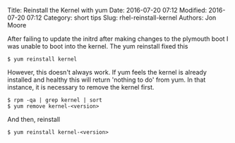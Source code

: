 Title: Reinstall the Kernel with yum
Date: 2016-07-20 07:12
Modified: 2016-07-20 07:12
Category: short tips
Slug: rhel-reinstall-kernel
Authors: Jon Moore

After failing to update the initrd after making changes to the plymouth boot I was unable to boot into the kernel.  The yum reinstall fixed this

    $ yum reinstall kernel
    
However, this doesn't always work.  If yum feels the kernel is already installed and healthy this will return 'nothing to do' from yum.  In that instance, it is necessary to remove the kernel first.

    $ rpm -qa | grep kernel | sort
    $ yum remove kernel-<version>

And then, reinstall

    $ yum reinstall kernel-<version>